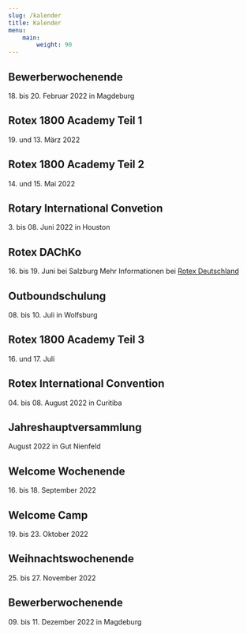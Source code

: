 ```yaml
---
slug: /kalender
title: Kalender
menu:
    main:
        weight: 90
---
```


## Bewerberwochenende
18\. bis 20. Februar 2022 in Magdeburg

## Rotex 1800 Academy Teil 1
19\. und 13. März 2022

## Rotex 1800 Academy Teil 2
14\. und 15. Mai 2022

## Rotary International Convetion
3\. bis 08. Juni 2022 in Houston

## Rotex DAChKo
16\. bis 19. Juni bei Salzburg
Mehr Informationen bei [Rotex Deutschland](https://deutschland.rotex.org/2022/03/20/rotex-dachko-2022/)

## Outboundschulung
08\. bis 10. Juli in Wolfsburg

## Rotex 1800 Academy Teil 3
16\. und 17. Juli

## Rotex International Convention
04\. bis 08. August 2022 in Curitiba

## Jahreshauptversammlung
August 2022 in Gut Nienfeld

## Welcome Wochenende
16\. bis 18. September 2022

## Welcome Camp
19\. bis 23. Oktober 2022

## Weihnachtswochenende
25\. bis 27. November 2022

## Bewerberwochenende
09\. bis 11. Dezember 2022 in Magdeburg